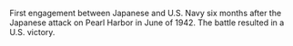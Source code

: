 First engagement between Japanese and U.S. Navy six months after the Japanese attack on Pearl Harbor in June of 1942. The battle resulted in a U.S. victory.